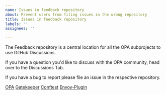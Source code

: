 ```yaml
---
name: Issues in feedback repository
about: Prevent users from filing issues in the wrong repository
title: Issues in feedback repository
labels: ''
assignees: ''

---
```


The Feedback repository is a central location for all the OPA subprojects to use GitHub Discussions.

If you have a question you'd like to discuss with the OPA community, head over to the Discussions Tab. 

If you have a bug to report please file an issue in the respective repository.

[OPA](https://github.com/open-policy-agent/opa)
[Gatekeeper](https://github.com/open-policy-agent/gatekeeper)
[Conftest](https://github.com/open-policy-agent/conftest)
[Envoy-Plugin](https://github.com/open-policy-agent/opa-envoy-plugin)
